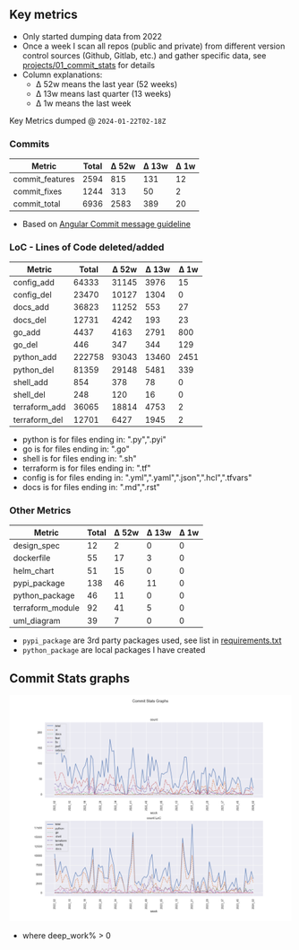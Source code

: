 ## Key metrics
- Only started dumping data from 2022
- Once a week I scan all repos (public and private) from different version control sources (Github, Gitlab, etc.) and gather specific data, see [projects/01_commit_stats](projects/01_commit_stats.md) for details 
- Column explanations: 
  - Δ 52w means the last year (52 weeks)
  - Δ 13w means last quarter (13 weeks)
  - Δ 1w means the last week

<!-- KEY-METRICS:START -->
Key Metrics dumped @ `2024-01-22T02-18Z`

### Commits

Metric | Total | Δ 52w | Δ 13w | Δ 1w
--- | --- | --- | --- | ---
commit_features | 2594 | 815 | 131 | 12
commit_fixes | 1244 | 313 | 50 | 2
commit_total | 6936 | 2583 | 389 | 20

- Based on [Angular Commit message guideline](https://github.com/angular/angular/blob/main/CONTRIBUTING.md#-commit-message-guidelines)

### LoC - Lines of Code deleted/added

Metric | Total | Δ 52w | Δ 13w | Δ 1w
--- | --- | --- | --- | ---
config_add | 64333 | 31145 | 3976 | 15
config_del | 23470 | 10127 | 1304 | 0
docs_add | 36823 | 11252 | 553 | 27
docs_del | 12731 | 4242 | 193 | 23
go_add | 4437 | 4163 | 2791 | 800
go_del | 446 | 347 | 344 | 129
python_add | 222758 | 93043 | 13460 | 2451
python_del | 81359 | 29148 | 5481 | 339
shell_add | 854 | 378 | 78 | 0
shell_del | 248 | 120 | 16 | 0
terraform_add | 36065 | 18814 | 4753 | 2
terraform_del | 12701 | 6427 | 1945 | 2

- python is for files ending in: ".py",".pyi"
- go is for files ending in: ".go"
- shell is for files ending in: ".sh"
- terraform is for files ending in: ".tf"
- config is for files ending in: ".yml",".yaml",".json",".hcl",".tfvars"
- docs is for files ending in: ".md",".rst"

### Other Metrics

Metric | Total | Δ 52w | Δ 13w | Δ 1w
--- | --- | --- | --- | ---
design_spec | 12 | 2 | 0 | 0
dockerfile | 55 | 17 | 3 | 0
helm_chart | 51 | 15 | 0 | 0
pypi_package | 138 | 46 | 11 | 0
python_package | 46 | 11 | 0 | 0
terraform_module | 92 | 41 | 5 | 0
uml_diagram | 39 | 7 | 0 | 0
<!-- KEY-METRICS:END -->
- `pypi_package` are 3rd party packages used, see list in [requirements.txt](./requirements.txt)
- `python_package` are local packages I have created


## Commit Stats graphs
![img.png](graph.png)
- where deep_work% > 0
